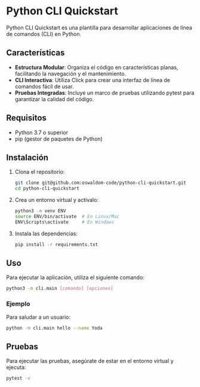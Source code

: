 # Python CLI Quickstart

Python CLI Quickstart es una plantilla para desarrollar aplicaciones de línea de comandos (CLI) en Python.

## Características

- **Estructura Modular**: Organiza el código en características planas, facilitando la navegación y el mantenimiento.
- **CLI Interactiva**: Utiliza Click para crear una interfaz de línea de comandos fácil de usar.
- **Pruebas Integradas**: Incluye un marco de pruebas utilizando pytest para garantizar la calidad del código.


## Requisitos

- Python 3.7 o superior
- pip (gestor de paquetes de Python)

## Instalación

1. Clona el repositorio:

   ```bash
   git clone git@github.com:oswaldom-code/python-cli-quickstart.git
   cd python-cli-quickstart

   ```

2. Crea un entorno virtual y actívalo:

   ```bash
   python3 -m venv ENV
   source ENV/bin/activate  # En Linux/Mac
   ENV\Scripts\activate     # En Windows
   ```

3. Instala las dependencias:

   ```bash
   pip install -r requirements.txt
   ```

## Uso

Para ejecutar la aplicación, utiliza el siguiente comando:

```bash
python3 -m cli.main [comando] [opciones]
```

### Ejemplo

Para saludar a un usuario:

```bash
python -m cli.main hello --name Yoda
```

## Pruebas

Para ejecutar las pruebas, asegúrate de estar en el entorno virtual y ejecuta:

```bash
pytest -v

```
